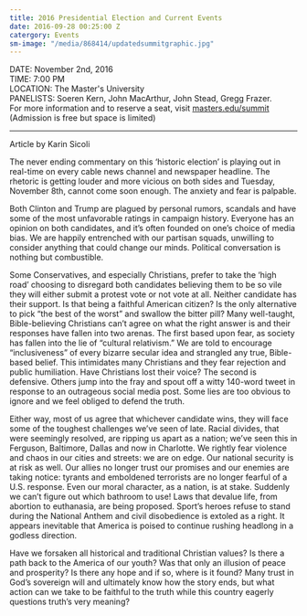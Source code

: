 ```yaml
---
title: 2016 Presidential Election and Current Events
date: 2016-09-28 00:25:00 Z
catergory: Events
sm-image: "/media/868414/updatedsummitgraphic.jpg"
---
```


DATE: November 2nd, 2016 \
TIME: 7:00 PM \
LOCATION: The Master's University \
PANELISTS: Soeren Kern, John MacArthur, John Stead, Gregg Frazer. \
For more information and to reserve a seat, visit [masters.edu/summit](http://www.masters.edu/summit) \
\(Admission is free but space is limited)

---

Article by Karin Sicoli

The never ending commentary on this ‘historic election’ is playing out in real-time on every cable news channel and newspaper headline. The rhetoric is getting louder and more vicious on both sides and Tuesday, November 8th, cannot come soon enough. The anxiety and fear is palpable.

Both Clinton and Trump are plagued by personal rumors, scandals and have some of the most unfavorable ratings in campaign history. Everyone has an opinion on both candidates, and it’s often founded on one’s choice of media bias. We are happily entrenched with our partisan squads, unwilling to consider anything that could change our minds. Political conversation is nothing but combustible.

Some Conservatives, and especially Christians, prefer to take the ‘high road’ choosing to disregard both candidates believing them to be so vile they will either submit a protest vote or not vote at all. Neither candidate has their support. Is that being a faithful American citizen? Is the only alternative to pick “the best of the worst” and swallow the bitter pill? Many well-taught, Bible-believing Christians can’t agree on what the right answer is and their responses have fallen into two arenas. The first based upon fear, as society has fallen into the lie of “cultural relativism.” We are told to encourage “inclusiveness” of every bizarre secular idea and strangled any true, Bible-based belief. This intimidates many Christians and they fear rejection and public humiliation. Have Christians lost their voice? The second is defensive. Others jump into the fray and spout off a witty 140-word tweet in response to an outrageous social media post. Some lies are too obvious to ignore and we feel obliged to defend the truth.

Either way, most of us agree that whichever candidate wins, they will face some of the toughest challenges we’ve seen of late. Racial divides, that were seemingly resolved, are ripping us apart as a nation; we’ve seen this in Ferguson, Baltimore, Dallas and now in Charlotte. We rightly fear violence and chaos in our cities and streets: we are on edge. Our national security is at risk as well. Our allies no longer trust our promises and our enemies are taking notice: tyrants and emboldened terrorists are no longer fearful of a U.S. response. Even our moral character, as a nation, is at stake. Suddenly we can’t figure out which bathroom to use! Laws that devalue life, from abortion to euthanasia, are being proposed. Sport’s heroes refuse to stand during the National Anthem and civil disobedience is extoled as a right. It appears inevitable that America is poised to continue rushing headlong in a godless direction.

Have we forsaken all historical and traditional Christian values? Is there a path back to the America of our youth? Was that only an illusion of peace and prosperity? Is there any hope and if so, where is it found? Many trust in God’s sovereign will and ultimately know how the story ends, but what action can we take to be faithful to the truth while this country eagerly questions truth’s very meaning?
